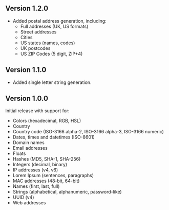 ## Version 1.2.0

- Added postal address generation, including:
  - Full addresses (UK, US formats)
  - Street addresses
  - Cities
  - US states (names, codes)
  - UK postcodes
  - US ZIP Codes (5 digit, ZIP+4)

## Version 1.1.0

- Added single letter string generation.

## Version 1.0.0

Initial release with support for:

- Colors (hexadecimal, RGB, HSL)
- Country
- Country code (ISO-3166 alpha-2, ISO-3166 alpha-3, ISO-3166 numeric)
- Dates, times and datetimes (ISO-8601)
- Domain names
- Email addresses
- Floats
- Hashes (MD5, SHA-1, SHA-256)
- Integers (decimal, binary)
- IP addresses (v4, v6)
- Lorem Ipsum (sentences, paragraphs)
- MAC addresses (48-bit, 64-bit)
- Names (first, last, full)
- Strings (alphabetical, alphanumeric, password-like)
- UUID (v4)
- Web addresses
